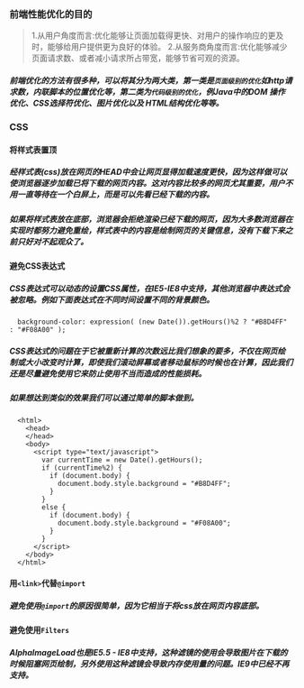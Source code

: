 ### 前端性能优化的目的

>1.从用户角度而言:优化能够让页面加载得更快、对用户的操作响应的更及时，能够给用户提供更为良好的体验。 
>2.从服务商角度而言:优化能够减少页面请求数、或者减小请求所占带宽，能够节省可观的资源。

##### 前端优化的方法有很多种，可以将其分为两大类，第一类是`页面级别的优化`如http请求数，内联脚本的位置优化等，第二类为`代码级别的优化`，例Java中的DOM 操作优化、CSS选择符优化、图片优化以及 HTML结构优化等等。

### CSS
#### 将样式表置顶
##### 经样式表(css)放在网页的HEAD中会让网页显得加载速度更快，因为这样做可以使浏览器逐步加载已将下载的网页内容。这对内容比较多的网页尤其重要，用户不用一直等待在一个白屏上，而是可以先看已经下载的内容。

##### 如果将样式表放在底部，浏览器会拒绝渲染已经下载的网页，因为大多数浏览器在实现时都努力避免重绘，样式表中的内容是绘制网页的关键信息，没有下载下来之前只好对不起观众了。

#### 避免CSS表达式
##### CSS表达式可以动态的设置CSS属性，在IE5-IE8中支持，其他浏览器中表达式会被忽略。例如下面表达式在不同时间设置不同的背景颜色。

      background-color: expression( (new Date()).getHours()%2 ? "#B8D4FF" : "#F08A00" );

##### CSS表达式的问题在于它被重新计算的次数远比我们想象的要多，不仅在网页绘制或大小改变时计算，即使我们滚动屏幕或者移动鼠标的时候也在计算，因此我们还是尽量避免使用它来防止使用不当而造成的性能损耗。

##### 如果想达到类似的效果我们可以通过简单的脚本做到。

      <html>
        <head>
        </head>
        <body>
          <script type="text/javascript">
            var currentTime = new Date().getHours();
            if (currentTime%2) {
              if (document.body) {
                document.body.style.background = "#B8D4FF";
              }
            }
            else {
              if (document.body) {
                document.body.style.background = "#F08A00";
              }
            }
          </script>
        </body>
      </html>

#### 用`<link>`代替`@import`
##### 避免使用`@import`的原因很简单，因为它相当于将css放在网页内容底部。

#### 避免使用`Filters`
##### AlphaImageLoad也是IE5.5 - IE8中支持，这种滤镜的使用会导致图片在下载的时候阻塞网页绘制，另外使用这种滤镜会导致内存使用量的问题。IE9中已经不再支持。